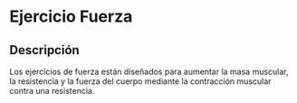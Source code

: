 # Ejercicio Fuerza

## Descripción

Los ejercicios de fuerza están diseñados para aumentar la masa muscular, la resistencia y la fuerza del cuerpo mediante la contracción muscular contra una resistencia.